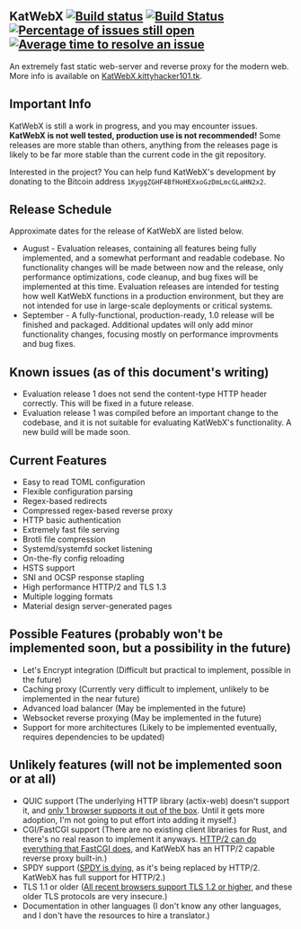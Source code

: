 ## KatWebX [![Build status](https://ci.appveyor.com/api/projects/status/9fjk67yk8ei7hnlg/branch/master?svg=true)](https://ci.appveyor.com/project/kittyhacker101/katwebx/branch/master) [![Build Status](https://travis-ci.com/kittyhacker101/KatWebX.svg?branch=master)](https://travis-ci.com/kittyhacker101/KatWebX) [![Percentage of issues still open](http://isitmaintained.com/badge/open/kittyhacker101/KatWebX.svg)](http://isitmaintained.com/project/kittyhacker101/KatWebX "Percentage of issues still open") [![Average time to resolve an issue](http://isitmaintained.com/badge/resolution/kittyhacker101/KatWebX.svg)](http://isitmaintained.com/project/kittyhacker101/KatWebX "Average time to resolve an issue")
An extremely fast static web-server and reverse proxy for the modern web. More info is available on [KatWebX.kittyhacker101.tk](https://katwebx.kittyhacker101.tk/).

## Important Info
KatWebX is still a work in progress, and you may encounter issues. **KatWebX is not well tested, production use is not recommended!**  Some releases are more stable than others, anything from the releases page is likely to be far more stable than the current code in the git repository. 

Interested in the project? You can help fund KatWebX's development by donating to the Bitcoin address `1KyggZGHF4BfHoHEXxoGzDmLmcGLaHN2x2`.

## Release Schedule
Approximate dates for the release of KatWebX are listed below.
- August - Evaluation releases, containing all features being fully implemented, and a somewhat performant and readable codebase. No functionality changes will be made between now and the release, only performance optimizations, code cleanup, and bug fixes will be implemented at this time. Evaluation releases are intended for testing how well KatWebX functions in a production environment, but they are not intended for use in large-scale deployments or critical systems.
- September - A fully-functional, production-ready, 1.0 release will be finished and packaged. Additional updates will only add minor functionality changes, focusing mostly on performance improvments and bug fixes.

## Known issues (as of this document's writing)
- Evaluation release 1 does not send the content-type HTTP header correctly. This will be fixed in a future release.
- Evaluation release 1 was compiled before an important change to the codebase, and it is not suitable for evaluating KatWebX's functionality. A new build will be made soon.

## Current Features
- Easy to read TOML configuration
- Flexible configuration parsing
- Regex-based redirects
- Compressed regex-based reverse proxy
- HTTP basic authentication
- Extremely fast file serving
- Brotli file compression
- Systemd/systemfd socket listening
- On-the-fly config reloading
- HSTS support
- SNI and OCSP response stapling
- High performance HTTP/2 and TLS 1.3
- Multiple logging formats
- Material design server-generated pages

## Possible Features (probably won't be implemented soon, but a possibility in the future)
- Let's Encrypt integration (Difficult but practical to implement, possible in the future)
- Caching proxy (Currently very difficult to implement, unlikely to be implemented in the near future)
- Advanced load balancer (May be implemented in the future)
- Websocket reverse proxying (May be implemented in the future)
- Support for more architectures (Likely to be implemented eventually, requires dependencies to be updated)

## Unlikely features (will not be implemented soon or at all)
- QUIC support (The underlying HTTP library (actix-web) doesn't support it, and [only 1 browser supports it out of the box](https://en.wikipedia.org/wiki/QUIC#Adoption). Until it gets more adoption, I'm not going to put effort into adding it myself.)
- CGI/FastCGI support (There are no existing client libraries for Rust, and there's no real reason to implement it anyways. [HTTP/2 can do everything that FastCGI does](https://ef.gy/fastcgi-is-pointless), and KatWebX has an HTTP/2 capable reverse proxy built-in.)
- SPDY support ([SPDY is dying](https://caniuse.com/#feat=spdy), as it's being replaced by HTTP/2. KatWebX has full support for HTTP/2.)
- TLS 1.1 or older ([All recent browsers support TLS 1.2 or higher](https://caniuse.com/#feat=tls1-2), and these older TLS protocols are very insecure.)
- Documentation in other languages (I don't know any other languages, and I don't have the resources to hire a translator.)
